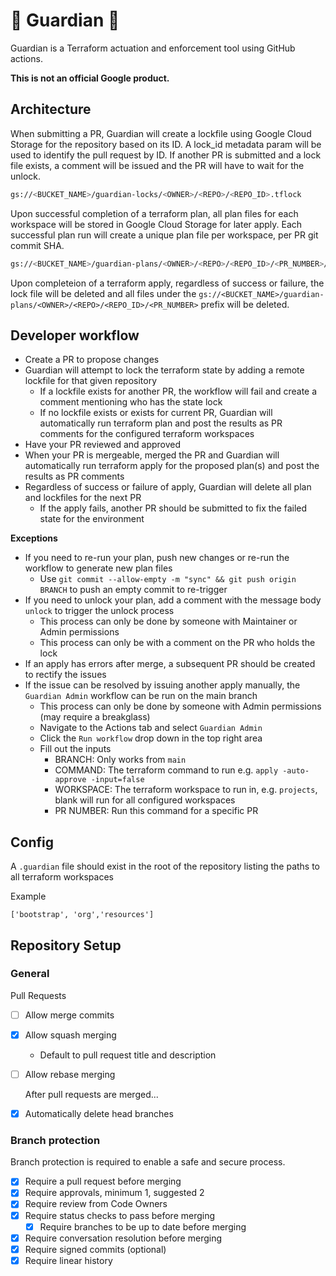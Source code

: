 # 🔱 Guardian 🔱

Guardian is a Terraform actuation and enforcement tool using GitHub actions.

**This is not an official Google product.**

## Architecture

When submitting a PR, Guardian will create a lockfile using Google Cloud Storage for the repository based on its ID. A lock_id metadata param will be used to identify the pull request by ID. If another PR is submitted and a lock file exists, a comment will be issued and the PR will have to wait for the unlock.

```bash
gs://<BUCKET_NAME>/guardian-locks/<OWNER>/<REPO>/<REPO_ID>.tflock
```

Upon successful completion of a terraform plan, all plan files for each workspace will be stored in Google Cloud Storage for later apply. Each successful plan run will create a unique plan file per workspace, per PR git commit SHA.

```bash
gs://<BUCKET_NAME>/guardian-plans/<OWNER>/<REPO>/<REPO_ID>/<PR_NUMBER>/<PR_HEAD_SHA>_<BASE64_WORKSPACE_PATH>.tfplan
```

Upon completeion of a terraform apply, regardless of success or failure, the lock file will be deleted and all files under the `gs://<BUCKET_NAME>/guardian-plans/<OWNER>/<REPO>/<REPO_ID>/<PR_NUMBER>` prefix will be deleted.

## Developer workflow

- Create a PR to propose changes
- Guardian will attempt to lock the terraform state by adding a remote lockfile for that given repository
  - If a lockfile exists for another PR, the workflow will fail and create a comment mentioning who has the state lock
  - If no lockfile exists or exists for current PR, Guardian will automatically run terraform plan and post the results as PR comments for the configured terraform workspaces
- Have your PR reviewed and approved
- When your PR is mergeable, merged the PR and Guardian will automatically run terraform apply for the proposed plan(s) and post the results as PR comments
- Regardless of success or failure of apply, Guardian will delete all plan and lockfiles for the next PR
  - If the apply fails, another PR should be submitted to fix the failed state for the environment

**Exceptions**

- If you need to re-run your plan, push new changes or re-run the workflow to generate new plan files
  - Use `git commit --allow-empty -m "sync" && git push origin BRANCH` to push an empty commit to re-trigger
- If you need to unlock your plan, add a comment with the message body `unlock` to trigger the unlock process
  - This process can only be done by someone with Maintainer or Admin permissions
  - This process can only be with a comment on the PR who holds the lock
- If an apply has errors after merge, a subsequent PR should be created to rectify the issues
- If the issue can be resolved by issuing another apply manually, the `Guardian Admin` workflow can be run on the main branch
  - This process can only be done by someone with Admin permissions (may require a breakglass)
  - Navigate to the Actions tab and select `Guardian Admin`
  - Click the `Run workflow` drop down in the top right area
  - Fill out the inputs
    - BRANCH: Only works from `main`
    - COMMAND: The terraform command to run e.g. `apply -auto-approve -input=false`
    - WORKSPACE: The terraform workspace to run in, e.g. `projects`, blank will run for all configured workspaces
    - PR NUMBER: Run this command for a specific PR

## Config

A `.guardian` file should exist in the root of the repository listing the paths to all terraform workspaces

Example

```shell
['bootstrap', 'org','resources']
```

## Repository Setup

### General

Pull Requests

- [ ] Allow merge commits
- [x] Allow squash merging
  - Default to pull request title and description
- [ ] Allow rebase merging

  After pull requests are merged...

- [x] Automatically delete head branches

### Branch protection

Branch protection is required to enable a safe and secure process.

- [x] Require a pull request before merging
- [x] Require approvals, minimum 1, suggested 2
- [x] Require review from Code Owners
- [x] Require status checks to pass before merging
  - [x] Require branches to be up to date before merging
- [x] Require conversation resolution before merging
- [x] Require signed commits (optional)
- [x] Require linear history
